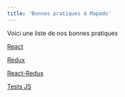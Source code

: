 ```yaml
---
title: 'Bonnes pratiques à Mapado'
---
```


Voici une liste de nos bonnes pratiques

[React](./react)

[Redux](./redux)

[React-Redux](./react-redux)

[Tests JS](./testing)
